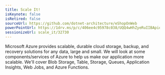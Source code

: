 ```yaml
---
title: Scale It!
isKeynote: false
isRetired: false
sourceUrl: https://github.com/dotnet-architecture/eShopOnWeb
powerPointUrl: https://1drv.ms/p/c/406ee4c95978c038/UQQ4wHhZyeRuIIBApioBAAAAAAqLcJWjNZk5tns
sessionizeUrl: scale_it/32730
---
```

Microsoft Azure provides scalable, durable cloud storage, backup, and recovery solutions for any data, large and small. We will look at some components/services of Azure to help us make our application more scalable. We'll cover Blob Storage, Table, Storage, Queues, Application Insights, Web Jobs, and Azure Functions.
